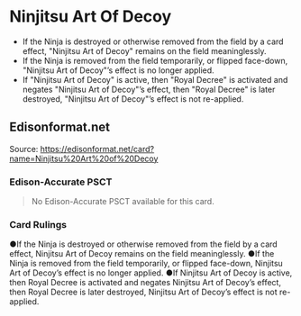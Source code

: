 # Ninjitsu Art Of Decoy

*   If the Ninja is destroyed or otherwise removed from the field by a card effect, "Ninjitsu Art of Decoy" remains on the field meaninglessly.
*   If the Ninja is removed from the field temporarily, or flipped face-down, "Ninjitsu Art of Decoy"’s effect is no longer applied.
*   If "Ninjitsu Art of Decoy" is active, then "Royal Decree" is activated and negates "Ninjitsu Art of Decoy"’s effect, then "Royal Decree" is later destroyed, "Ninjitsu Art of Decoy"’s effect is not re-applied.

## Edisonformat.net

Source: https://edisonformat.net/card?name=Ninjitsu%20Art%20of%20Decoy

### Edison-Accurate PSCT

> No Edison-Accurate PSCT available for this card.

### Card Rulings

●If the Ninja is destroyed or otherwise removed from the field by a card effect, Ninjitsu Art of Decoy remains on the field meaninglessly.
●If the Ninja is removed from the field temporarily, or flipped face-down, Ninjitsu Art of Decoy’s effect is no longer applied.
●If Ninjitsu Art of Decoy is active, then Royal Decree is activated and negates Ninjitsu Art of Decoy’s effect, then Royal Decree is later destroyed, Ninjitsu Art of Decoy’s effect is not re-applied.
            